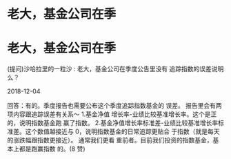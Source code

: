# 老大，基金公司在季

# 老大，基金公司在季

(提问)沙哈拉里的一粒沙 : 老大，基金公司在季度公告里没有 追踪指数的误差说明么？

2018-12-04

回答：有的。季度报告也需要公布这个季度追踪指数基金的 误差。 报告里会有两项内容跟追踪误差有关系～ 1.基金净值 增长率-业绩比较基准增长率。这个是正的，说明指数基金跑 赢了指数。 2.基金净值增长率标准差-业绩比较基准增长率标 准差。这个数值越接近与 0，说明指数基金的日常追踪更贴合 于指数（就是每天的涨跌幅跟指数更接近）。 通常我们更看 重前者。目前我们投资的指数基金，基本上都是跑赢指数 的。(8 赞)